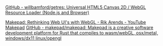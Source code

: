 
[GitHub - willbamford/getres: Universal HTML5 Canvas 2D / WebGL Resource Loader (Node.js and Browser)](https://github.com/willbamford/getres)

[Makepad: Rethinking Web UI's with WebGL - Rik Arends - YouTube](https://www.youtube.com/watch?v=Xr6dtXw0Ipg)
[Makepad](https://makepad.dev/)
[GitHub - makepad/makepad: Makepad is a creative software development platform for Rust that compiles to wasm/webGL, osx/metal, windows/dx11 linux/opengl](https://github.com/makepad/makepad)

